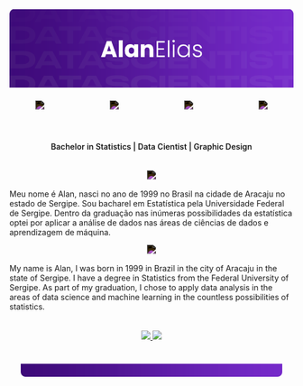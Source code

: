 <div class="banner">
<picture>
    <img src="https://raw.githubusercontent.com/alan-elias/README/main/banner_readme.png" alt="Alan." width="800"/>
</picture>
</div>

<div class="social" style="display: flex;
    flex-direction: row;
    justify-content: space-around;
    align-items: center;
    padding: 20px;
    gap: 64px;
    filter: invert(1);">
<a href="https://github.com/alan-elias" target="_blank">
    <img src="https://img.icons8.com/ios-glyphs/30/000000/github.png"/>
</a>
<a href="https://linkedin.com/in/alan-elias" target="_blank">
    <img src="https://img.icons8.com/ios-filled/30/000000/linkedin.png"/>
</a>
<a href="https://discordapp.com/users/alanelias#7318/" target="_blank">
    <img src="https://img.icons8.com/ios-filled/30/000000/discord.png"/>
</a>
<a href="https://t.me/alanelias" target="_blank">
    <img src="https://img.icons8.com/ios-filled/30/000000/telegram-app.png"/>
</a>
</div>


<!-- Subtitle -->
<div class="skills" style="display: flex; flex-direction: column ;align-items: center; font-weight: 600; padding: 20px">

  Bachelor in Statistics | Data Cientist | Graphic Design
</div>


<!-- Main Content -->
<div class="conteudo" style="display: flex;
    flex-direction: column;
    justify-content: space-around;
    align-items: center;">
  <picture class="flag" style="filter: invert(1);">
      <img src="https://img.icons8.com/ios-filled/30/000000/brazil.png"/>
  </picture>

  <p font-weight: 300;
    text-align: justify;>
    Meu nome é Alan, nasci no ano de 1999 no Brasil na cidade de Aracaju no estado de Sergipe. Sou bacharel em Estatística pela Universidade Federal de Sergipe. Dentro da graduação nas inúmeras possibilidades da  estatística optei por aplicar a análise de dados nas áreas de ciências de dados e aprendizagem de máquina.
  </p>
  
  <picture class="flag" style="filter: invert(1)">
      <img src="https://img.icons8.com/ios-filled/30/000000/great-britain.png"/>
  </picture>
  <p>
    My name is Alan, I was born in 1999 in Brazil in the city of Aracaju in the state of Sergipe. I have a degree in Statistics from the Federal University of Sergipe. As part of my graduation, I chose to apply data analysis in the areas of data science and machine learning in the countless possibilities of statistics.
  </p>
</div>

<!-- Most used languages -->


<div style= "display: flex; flex-direction: column; justify-content: space-around;
    align-items: center; padding: 20px;">
  <a href="https://github.com/alan-elias">
    <img height="150em" src="https://github-readme-stats.vercel.app/api?username=alan-elias&show_icons=true&theme=midnight-purple&include_all_commits=true&count_private=true"/>
    <img height="150em" src="https://github-readme-stats.vercel.app/api/top-langs/?username=alan-elias&layout=compact&langs_count=5&theme=midnight-purple"/>
  </a>
</div>

<div class="banner" style="padding: 20px">
<picture>
    <img src="https://raw.githubusercontent.com/alan-elias/README/main/footer.png" alt="Alan." width="800"/>
</picture>
</div>
